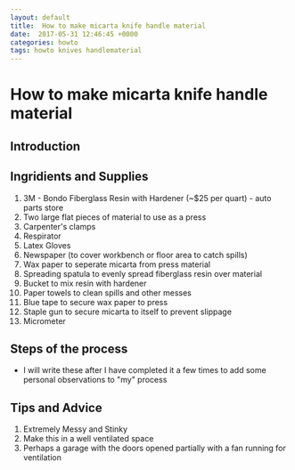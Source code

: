 ```yaml
---
layout: default
title:  How to make micarta knife handle material
date:  2017-05-31 12:46:45 +0000
categories: howto
tags: howto knives handlematerial
---
```

# How to make micarta knife handle material

## Introduction

## Ingridients and Supplies

1. 3M - Bondo Fiberglass Resin with Hardener (~$25 per quart) - auto parts store
2. Two large flat pieces of material to use as a press
3. Carpenter's clamps
4. Respirator
5. Latex Gloves
6. Newspaper (to cover workbench or floor area to catch spills)
7. Wax paper to seperate micarta from press material
8. Spreading spatula to evenly spread fiberglass resin over material
9. Bucket to mix resin with hardener
10. Paper towels to clean spills and other messes
11. Blue tape to secure wax paper to press
12. Staple gun to secure micarta to itself to prevent slippage
13. Micrometer

## Steps of the process

- I will write these after I have completed it a few times to add some personal observations to "my" process

## Tips and Advice

1. Extremely Messy and Stinky
2. Make this in a well ventilated space
3. Perhaps a garage with the doors opened partially with a fan running for ventilation

